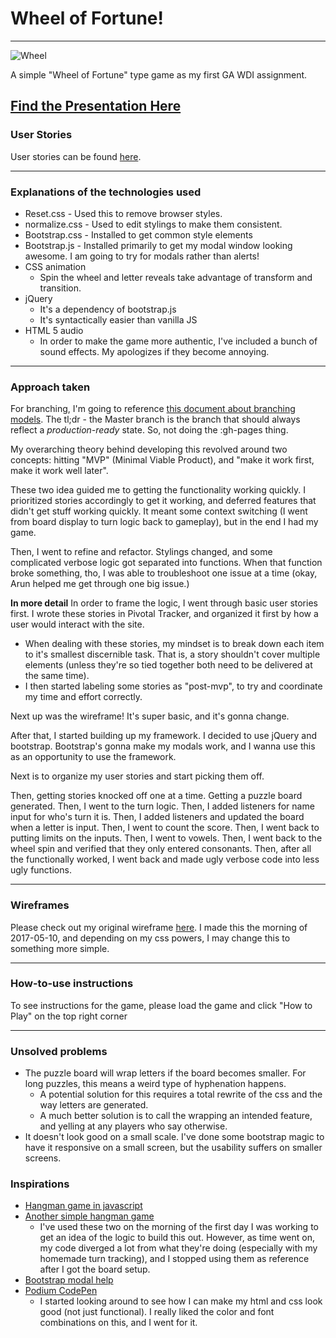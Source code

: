 # Wheel of Fortune!
---

![Wheel](https://pmcdeadline2.files.wordpress.com/2012/10/wheeloffortune__121029164437.jpg)


 A simple "Wheel of Fortune" type game as my first GA WDI assignment.

[Find the Presentation Here](https://docs.google.com/presentation/d/1EYfGA-3EHHJKsKT29-8P2l2ob67cC7jLbz1iKEZUfJg/edit?usp=sharing)
---
### User Stories
User stories can be found [here](https://www.pivotaltracker.com/n/projects/2021623).


---
### Explanations of the technologies used
- Reset.css - Used this to remove browser styles.
- normalize.css - Used to edit stylings to make them consistent.
- Bootstrap.css - Installed to get common style elements
- Bootstrap.js - Installed primarily to get my modal window looking awesome. I am going to try for modals rather than alerts!
- CSS animation
  - Spin the wheel and letter reveals take advantage of transform and transition.
- jQuery
  - It's a dependency of bootstrap.js
  - It's syntactically easier than vanilla JS
- HTML 5 audio
  - In order to make the game more authentic, I've included a bunch of sound effects. My apologizes if they become annoying.

---

### Approach taken
For branching, I'm going to reference [this document about branching models](http://nvie.com/posts/a-successful-git-branching-model/). The tl;dr - the Master branch is the branch that should always reflect a *production-ready* state. So, not doing the :gh-pages thing.

My overarching theory behind developing this revolved around two concepts: hitting "MVP" (Minimal Viable Product), and "make it work first, make it work well later".

These two idea guided me to getting the functionality working quickly. I prioritized stories accordingly to get it working, and deferred features that didn't get stuff working quickly. It meant some context switching (I went from board display to turn logic back to gameplay), but in the end I had my game.

Then, I went to refine and refactor. Stylings changed, and some complicated verbose logic got separated into functions. When that function broke something, tho, I was able to troubleshoot one issue at a time (okay, Arun helped me get through one big issue.)

**In more detail**
In order to frame the logic, I went through basic user stories first. I wrote these stories in Pivotal Tracker, and organized it first by how a user would interact with the site.
  - When dealing with these stories, my mindset is to break down each item to it's smallest discernible task. That is, a story shouldn't cover multiple elements (unless they're so tied together both need to be delivered at the same time).
  - I then started labeling some stories as "post-mvp", to try and coordinate my time and effort correctly.

Next up was the wireframe! It's super basic, and it's gonna change.

After that, I started building up my framework. I decided to use jQuery and bootstrap. Bootstrap's gonna make my modals work, and I wanna use this as an opportunity to use the framework.

Next is to organize my user stories and start picking them off.

Then, getting stories knocked off one at a time. Getting a puzzle board generated. Then, I went to the turn logic. Then, I added listeners for name input for who's turn it is. Then, I added listeners and updated the board when a letter is input. Then, I went to count the score. Then, I went back to putting limits on the inputs. Then, I went to vowels. Then, I went back to the wheel spin and verified that they only entered consonants. Then, after all the functionally worked, I went back and made ugly verbose code into less ugly functions.

---
### Wireframes
Please check out my original wireframe [here](https://wireframe.cc/WdWGJI). I made this the morning of 2017-05-10, and depending on my css powers, I may change this to something more simple.


---
### How-to-use instructions
To see instructions for the game, please load the game and click "How to Play" on the top right corner

---
### Unsolved problems
- The puzzle board will wrap letters if the board becomes smaller. For long puzzles, this means a weird type of hyphenation happens.
  - A potential solution for this requires a total rewrite of the css and the way letters are generated.
  - A much better solution is to call the wrapping an intended feature, and yelling at any players who say otherwise.
- It doesn't look good on a small scale. I've done some bootstrap magic to have it responsive on a small screen, but the usability suffers on smaller screens.


### Inspirations
- [Hangman game in javascript](https://codepen.io/cathydutton/pen/ldazc)
- [Another simple hangman game](https://jsfiddle.net/phollott/x29ym2ag/)
  - I've used these two on the morning of the first day I was working to get an idea of the logic to build this out. However, as time went on, my code diverged a lot from what they're doing (especially with my homemade turn tracking), and I stopped using them as reference after I got the board setup.
- [Bootstrap modal help]( http://stackoverflow.com/questions/10233550/launch-bootstrap-modal-on-page-load)
- [Podium CodePen](http://codepen.io/davisenra/pen/rLVZJO)
  - I started looking around to see how I can make my html and css look good (not just functional). I really liked the color and font combinations on this, and I went for it.
